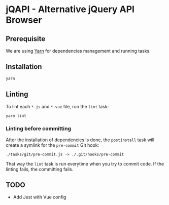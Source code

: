 # jQAPI - Alternative jQuery API Browser

## Prerequisite

We are using [Yarn](https://yarnpkg.com) for dependencies management and
running tasks.

## Installation

```bash
yarn
```

## Linting

To lint each `*.js` and `*.vue` file, run the `lint` task:

```bash
yarn lint
```

### Linting before committing

After the installation of dependencies is done, the `postinstall` task will
create a symlink for the `pre-commit` Git hook:

```
./tasks/git/pre-commit.js -> ./.git/hooks/pre-commit
```

That way the `lint` task is run everytime when you try to commit code. If the
linting fails, the committing fails.

## TODO

- Add Jest with Vue config
